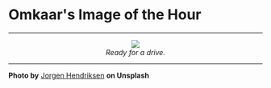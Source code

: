 # Omkaar's Image of the Hour

---

<div align="center">

<a href="https://unsplash.com/photos/a-classic-white-car-parked-on-a-road-2BNC1_H7Jc8">
  <img src="https://images.unsplash.com/photo-1750256602987-c4c35a094bb3?crop=entropy&cs=tinysrgb&fit=max&fm=jpg&ixid=M3w3NjA2Nzh8MHwxfHJhbmRvbXx8fHx8fHx8fDE3NTIxMjM2MDB8&ixlib=rb-4.1.0&q=80&w=1080" style="max-width:100%; height:auto;">
</a>

<br>
<i>Ready for a drive.</i>

</div>

---

**Photo by** [Jorgen Hendriksen](https://unsplash.com/@jor9en) **on Unsplash**
